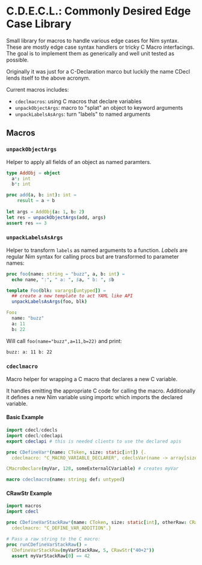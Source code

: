 # C.D.E.C.L.: Commonly Desired Edge Case Library

Small library for macros to handle various edge cases for Nim syntax. These are mostly edge case syntax handlers or tricky C Macro interfacings. The goal is to implement them as generically and well unit tested as possible.

Originally it was just for a C-Declaration marco but luckily the name CDecl lends itself to the above acronym.

Current macros includes: 

- `cdeclmacros`: using C macros that declare variables
- `unpackObjectArgs`: macro to "splat" an object to keyword arguments
- `unpackLabelsAsArgs`: turn "labels" to named arguments

## Macros

### `unpackObjectArgs`

Helper to apply all fields of an object as named paramters. 

```nim
type AddObj = object
  a*: int
  b*: int

proc add(a, b: int): int =
    result = a + b
  
let args = AddObj(a: 1, b: 2)
let res = unpackObjectArgs(add, args)
assert res == 3
```

### `unpackLabelsAsArgs`

Helper to transform `labels` as named arguments to a function. *Labels* are regular Nim syntax for calling procs but are transformed to parameter names:

```nim
proc foo(name: string = "buzz", a, b: int) =
  echo name, ":", " a: ", $a, " b: ", $b

template Foo(blk: varargs[untyped]) =
  ## create a new template to act YAML like API
  unpackLabelsAsArgs(foo, blk)

Foo:
  name: "buzz"
  a: 11
  b: 22

```

Will call `foo(name="buzz",a=11,b=22)` and print:

```sh
buzz: a: 11 b: 22
```

### `cdeclmacro`

Macro helper for wrapping a C macro that declares a new C variable.

It handles emitting the appropriate C code for calling the macro. Additionally it defines a new Nim variable using importc which imports the declared variable. 

#### Basic Example

```nim
import cdecl/cdecls
import cdecl/cdeclapi
export cdeclapi # this is needed clients to use the declared apis

proc CDefineVar*(name: CToken, size: static[int]) {.
  cdeclmacro: "C_MACRO_VARIABLE_DECLARER", cdeclsVar(name -> array[size, int32]).}

CMacroDeclare(myVar, 128, someExternalCVariable) # creates myVar
```

```nim
macro cdeclmacro(name: string; def: untyped)
```
 
#### CRawStr Example 

```nim
import macros
import cdecl 

proc CDefineVarStackRaw*(name: CToken, size: static[int], otherRaw: CRawStr): array[size, int32] {.
  cdeclmacro: "C_DEFINE_VAR_ADDITION".}

# Pass a raw string to the C macro:
proc runCDefineVarStackRaw() =
  CDefineVarStackRaw(myVarStackRaw, 5, CRawStr("40+2"))
  assert myVarStackRaw[0] == 42
```

